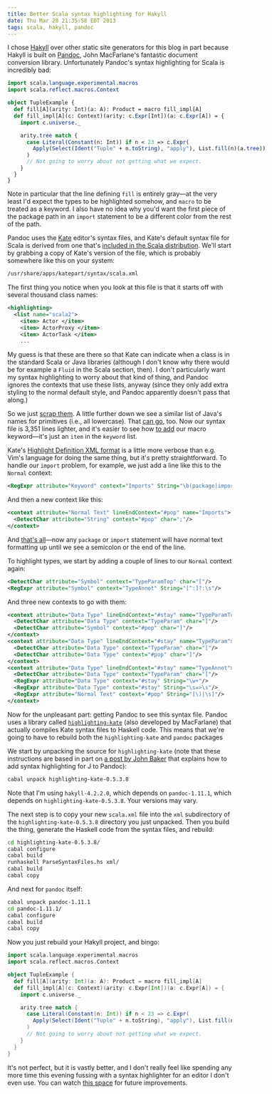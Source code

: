 ```yaml
---
title: Better Scala syntax highlighting for Hakyll
date: Thu Mar 28 21:35:58 EDT 2013
tags: scala, hakyll, pandoc
---
```


I chose [Hakyll](http://jaspervdj.be/hakyll/) over other static site generators for this blog in part
because Hakyll is built on [Pandoc](http://johnmacfarlane.net/pandoc/),
John MacFarlane's fantastic document conversion library.
Unfortunately Pandoc's syntax highlighting for Scala is incredibly bad:

<pre class="sourceCode scala"><code class="sourceCode scala"><span class="kw">import</span> scala.<span class="fu">language</span>.<span class="fu">experimental</span>.<span class="fu">macros</span>
<span class="kw">import</span> scala.<span class="fu">reflect</span>.<span class="fu">macros</span>.<span class="fu">Context</span>

<span class="kw">object</span> TupleExample {
  <span class="kw">def</span> fill[A](arity: Int)(a: A): Product = macro fill_impl[A]
  <span class="kw">def</span> fill_impl[A](c: Context)(arity: c.<span class="fu">Expr</span>[Int])(a: c.<span class="fu">Expr</span>[A]) = {
    <span class="kw">import</span> c.<span class="fu">universe</span>.<span class="fu">_</span>

    arity.<span class="fu">tree</span> <span class="kw">match</span> {
      <span class="kw">case</span> <span class="fu">Literal</span>(<span class="fu">Constant</span>(n: Int)) <span class="kw">if</span> n &lt; <span class="dv">23</span> =&gt; c.<span class="fu">Expr</span>(
        <span class="fu">Apply</span>(<span class="fu">Select</span>(<span class="fu">Ident</span>(<span class="st">&quot;Tuple&quot;</span> + n.<span class="fu">toString</span>), <span class="st">&quot;apply&quot;</span>), List.<span class="fu">fill</span>(n)(a.<span class="fu">tree</span>))
      )
      <span class="co">// Not going to worry about not getting what we expect.</span>
    }
  }
}</code></pre>

Note in particular that the line defining `fill` is entirely gray—at the very least
I'd expect the types to be highlighted somehow, and `macro` to be
treated as a keyword. I also have no idea why you'd want the first piece of
the package path in an `import` statement to be a different color from the rest of the path.

Pandoc uses the [Kate](http://kate-editor.org/) editor's syntax files,
and Kate's default syntax file for Scala is derived from one that's
[included in the Scala distribution](https://github.com/scala/scala-dist/blob/b885ebd4affe39f6713aa71b0df6257fb05adfe0/tool-support/src/kate/scala.xml).
We'll start by grabbing a copy of Kate's version of the file,
which is probably somewhere like this on your system:

``` bash
/usr/share/apps/katepart/syntax/scala.xml
```

The first thing you notice when you look at this file is that it starts off
with several thousand class names:

``` xml
<highlighting>
  <list name="scala2">
    <item> Actor </item>
    <item> ActorProxy </item>
    <item> ActorTask </item>
    ...
```

My guess is that these are there so that Kate can indicate when a class is in
the standard Scala or Java libraries (although I don't know why there would be
for example a `Fluid` in the Scala section, then). I don't particularly want
my syntax highlighting to worry about that kind of thing, and Pandoc ignores
the contexts that use these lists, anyway (since they only add extra styling
to the normal default style, and Pandoc apparently doesn't pass that along.)

So we just [scrap them](https://github.com/travisbrown/metaplasm/commit/7485bad573e1eb5cd737934fbd28df2a7e849ec5).
A little further down we see a similar list of Java's names for primitives (i.e., all lowercase).
That [can go](https://github.com/travisbrown/metaplasm/commit/1413c61b18cb6644b4954646c8040bd42a1f02ce),
too. Now our syntax file is 3,351 lines lighter, and it's easier to see how
[to add](https://github.com/travisbrown/metaplasm/commit/d103e75c4d8467f465d78b3e1ce454b3b2d80de6)
our macro keyword—it's just an `item` in the `keyword` list.

Kate's [Highlight Definition XML format](http://kate-editor.org/2005/03/24/writing-a-syntax-highlighting-file/)
is a little more verbose than e.g. Vim's language for doing the same thing, but it's pretty straightforward.
To handle our `import` problem, for example, we just add a line like this to the 
`Normal` context:

``` xml
<RegExpr attribute="Keyword" context="Imports" String="\b(package|import)\b" />
```

And then a new context like this: 

``` xml
<context attribute="Normal Text" lineEndContext="#pop" name="Imports">
  <DetectChar attribute="String" context="#pop" char=";"/>
</context>
```

And [that's all](https://github.com/travisbrown/metaplasm/commit/e6721aa1197d86795fdadcf1a8c321ae919e8f6e)—now
any `package` or `import` statement will have normal
text formatting up until we see a semicolon or the end of the line.

To highlight types, we start by adding a couple of lines to our `Normal` context again:

``` xml
<DetectChar attribute="Symbol" context="TypeParamTop" char="["/>
<RegExpr attribute="Symbol" context="TypeAnnot" String="[^:]?:\s"/>
```

And three new contexts to go with them:

``` xml
<context attribute="Data Type" lineEndContext="#stay" name="TypeParamTop">
  <DetectChar attribute="Data Type" context="TypeParam" char="["/>
  <DetectChar attribute="Symbol" context="#pop" char="]"/>
</context>
<context attribute="Data Type" lineEndContext="#stay" name="TypeParam">
  <DetectChar attribute="Data Type" context="TypeParam" char="["/>
  <DetectChar attribute="Data Type" context="#pop" char="]"/>
</context>
<context attribute="Data Type" lineEndContext="#stay" name="TypeAnnot">
  <DetectChar attribute="Data Type" context="TypeParam" char="["/>
  <RegExpr attribute="Data Type" context="#stay" String="\w+"/>
  <RegExpr attribute="Data Type" context="#stay" String="\s=>\s"/>
  <RegExpr attribute="Normal Text" context="#pop" String="[\)|\s]"/>
</context>
```

Now for the unpleasant part: getting Pandoc to see this syntax file.
Pandoc uses a library called [`highlighting-kate`](http://johnmacfarlane.net/highlighting-kate/)
(also developed by MacFarlane) that actually compiles Kate syntax files to Haskell code.
This means that we're going to have to rebuild both the
`highlighting-kate` and `pandoc` packages 

We start by unpacking the source for `highlighting-kate` (note that these instructions are based in part on
[a post by John Baker](http://bakerjd99.wordpress.com/2012/09/20/pandoc-based-j-syntax-highlighting/)
that explains how to add syntax highlighting for J to Pandoc):

``` bash
cabal unpack highlighting-kate-0.5.3.8
```

Note that I'm using `hakyll-4.2.2.0`, which depends on `pandoc-1.11.1`, which depends on `highlighting-kate-0.5.3.8`.
Your versions may vary.

The next step is to copy your new `scala.xml` file into the `xml` subdirectory of the `highlighting-kate-0.5.3.8` directory you just unpacked.
Then you build the thing, generate the Haskell code from the syntax files, and rebuild:

``` bash
cd highlighting-kate-0.5.3.8/
cabal configure
cabal build
runhaskell ParseSyntaxFiles.hs xml/
cabal build
cabal copy
```

And next for `pandoc` itself:

``` bash
cabal unpack pandoc-1.11.1
cd pandoc-1.11.1/
cabal configure
cabal build
cabal copy
```

Now you just rebuild your Hakyll project, and bingo:

``` scala
import scala.language.experimental.macros
import scala.reflect.macros.Context

object TupleExample {
  def fill[A](arity: Int)(a: A): Product = macro fill_impl[A]
  def fill_impl[A](c: Context)(arity: c.Expr[Int])(a: c.Expr[A]) = {
    import c.universe._

    arity.tree match {
      case Literal(Constant(n: Int)) if n < 23 => c.Expr(
        Apply(Select(Ident("Tuple" + n.toString), "apply"), List.fill(n)(a.tree))
      )
      // Not going to worry about not getting what we expect.
    }
  }
}
```

It's not perfect, but it is vastly better,
and I don't really feel like spending any more time this evening fussing
with a syntax highlighter for an editor I don't even use. You can watch
[this space](https://github.com/travisbrown/metaplasm/blob/master/syntax/scala.xml)
for future improvements.

